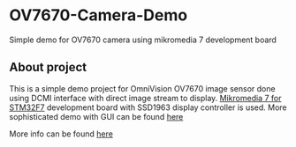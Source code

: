 # OV7670-Camera-Demo
 Simple demo for OV7670 camera using mikromedia 7 development board

## About project
This is a simple demo project for OmniVision OV7670 image sensor done using DCMI interface with direct image stream to display. [Mikromedia 7 for STM32F7](https://www.mikroe.com/mikromedia-7-stm32f7) development board with SSD1963 display controller is used. More sophisticated demo with GUI can be found [here](https://github.com/OptoLAB/OV7670-Camera-Demo-with-GUI)

More info can be found [here](https://www.optolab.ftn.uns.ac.rs/index.php/education/project-base/283-ov7670-camera-demo)
